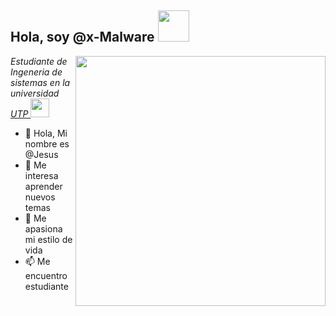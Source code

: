 <h2> Hola, soy  @x-Malware <img src = "https://media.giphy.com/media/mGcNjsfWAjY5AEZNw6/giphy.gif" width = "50"> </h2>
<img align = 'right' src = "https://miro.medium.com/max/680/1*IRGHmiGsa16stedQvIaZfw.gif" width = "400">
<p> <em> Estudiante de Ingeneria de sistemas en la universidad <a href="https://www.utp.edu.pe/"> UTP </a> <img src = "https://upload.wikimedia.org/wikipedia/commons/thumb/5/50/Utplogonuevo.svg/1280px-Utplogonuevo.svg.png" width =" 30 ">
</em> </p>




- 👋 Hola, Mi nombre es @Jesus
- 👀 Me interesa aprender nuevos temas
- 🌱 Me apasiona mi estilo de vida
- 📫 Me encuentro estudiante 

<!---
x-Malware/x-Malware is a ✨ special ✨ repository because its `README.md` (this file) appears on your GitHub profile.
You can click the Preview link to take a look at your changes.
--->

